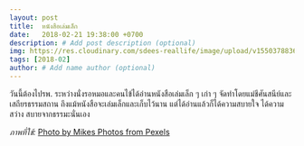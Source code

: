 ```yaml
---
layout: post
title:  หนังสือเล่มเล็ก
date:   2018-02-21 19:38:00 +0700
description: # Add post description (optional)
img: https://res.cloudinary.com/sdees-reallife/image/upload/v1550378836/pexels-photo-204649.jpg # Add image post (optional)
tags: [2018-02]
author: # Add name author (optional)
---
```

วันนี้ต้องไปรพ. ระหว่างนั่งรอหมอและคนไข้ได้อ่านหนังสือเล่มเล็ก ๆ เก่า ๆ จัดทำโดยแม่ชีศันสนีย์และเสถียรธรรมสถาน ถึงแม้หนังสือจะเล่มเล็กและเก็บไว้นาน แต่ได้อ่านแล้วก็ได้ความสบายใจ ได้ความสว่าง สบายจากธรรมะนั่นเอง

*ภาพที่ใช้:* [Photo by Mikes Photos from Pexels](https://www.pexels.com/photo/adult-ancient-art-asia-204649/)
